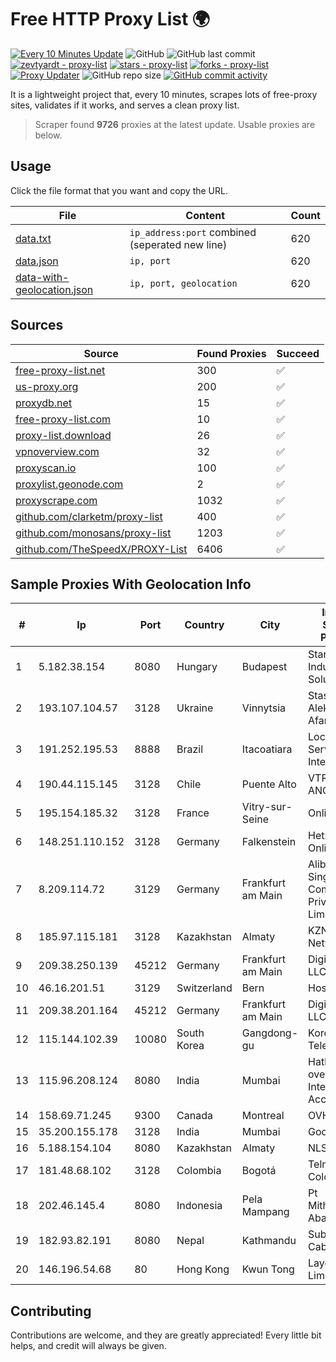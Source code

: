 
# Free HTTP Proxy List 🌍

[![Every 10 Minutes Update](https://github.com/mertguvencli/http-proxy-list/actions/workflows/main.yml/badge.svg?branch=main)](https://github.com/mertguvencli/http-proxy-list/actions/workflows/main.yml)
![GitHub](https://img.shields.io/github/license/mertguvencli/http-proxy-list)
![GitHub last commit](https://img.shields.io/github/last-commit/mertguvencli/http-proxy-list)
[![zevtyardt - proxy-list](https://img.shields.io/static/v1?label=zevtyardt&message=proxy-list&color=blue&logo=github)](https://github.com/zevtyardt/proxy-list "Go to GitHub repo")
[![stars - proxy-list](https://img.shields.io/github/stars/zevtyardt/proxy-list?style=social)](https://github.com/zevtyardt/proxy-list)
[![forks - proxy-list](https://img.shields.io/github/forks/zevtyardt/proxy-list?style=social)](https://github.com/zevtyardt/proxy-list)
[![Proxy Updater](https://github.com/zevtyardt/proxy-list/workflows/Proxy%20Updater/badge.svg)](https://github.com/zevtyardt/proxy-list/actions?query=workflow:"Proxy+Updater")
![GitHub repo size](https://img.shields.io/github/repo-size/zevtyardt/proxy-list)
[![GitHub commit activity](https://img.shields.io/github/commit-activity/m/zevtyardt/proxy-list?logo=commits)](https://github.com/zevtyardt/proxy-list/commits/main)

It is a lightweight project that, every 10 minutes, scrapes lots of free-proxy sites, validates if it works, and serves a clean proxy list.

> Scraper found **9726** proxies at the latest update. Usable proxies are below.

## Usage

Click the file format that you want and copy the URL.

|File|Content|Count|
|----|-------|-----|
|[data.txt](https://raw.githubusercontent.com/mertguvencli/http-proxy-list/main/proxy-list/data.txt)|`ip_address:port` combined (seperated new line)|620|
|[data.json](https://raw.githubusercontent.com/mertguvencli/http-proxy-list/main/proxy-list/data.json)|`ip, port`|620|
|[data-with-geolocation.json](https://raw.githubusercontent.com/mertguvencli/http-proxy-list/main/proxy-list/data-with-geolocation.json)|`ip, port, geolocation`|620|

## Sources

|Source|Found Proxies|Succeed|
|------|-------------|-------|
|[free-proxy-list.net](https://free-proxy-list.net)|300|✅|
|[us-proxy.org](https://www.us-proxy.org)|200|✅|
|[proxydb.net](http://proxydb.net)|15|✅|
|[free-proxy-list.com](https://free-proxy-list.com/?page=&port=&type%5B%5D=http&type%5B%5D=https&up_time=0&search=Search)|10|✅|
|[proxy-list.download](https://www.proxy-list.download/HTTP)|26|✅|
|[vpnoverview.com](https://vpnoverview.com/privacy/anonymous-browsing/free-proxy-servers)|32|✅|
|[proxyscan.io](https://www.proxyscan.io)|100|✅|
|[proxylist.geonode.com](https://proxylist.geonode.com/api/proxy-list?limit=300&page=1&sort_by=lastChecked&sort_type=desc&protocols=http,https)|2|✅|
|[proxyscrape.com](https://api.proxyscrape.com/v2/?request=displayproxies&protocol=http&timeout=10000&country=all&ssl=all&anonymity=all)|1032|✅|
|[github.com/clarketm/proxy-list](https://raw.githubusercontent.com/clarketm/proxy-list/master/proxy-list-raw.txt)|400|✅|
|[github.com/monosans/proxy-list](https://raw.githubusercontent.com/monosans/proxy-list/main/proxies/http.txt)|1203|✅|
|[github.com/TheSpeedX/PROXY-List](https://raw.githubusercontent.com/TheSpeedX/PROXY-List/master/http.txt)|6406|✅|


## Sample Proxies With Geolocation Info

|#|Ip|Port|Country|City|Internet Service Provider|
|-|--|----|-------|----|-------------------------|
|1|5.182.38.154|8080|Hungary|Budapest|Stark Industries Solutions LTD|
|2|193.107.104.57|3128|Ukraine|Vinnytsia|Stasishen Aleksandr Afanasiyovich|
|3|191.252.195.53|8888|Brazil|Itacoatiara|Locaweb Serviços de Internet S/A|
|4|190.44.115.145|3128|Chile|Puente Alto|VTR BANDA ANCHA S.A.|
|5|195.154.185.32|3128|France|Vitry-sur-Seine|Online S.A.S.|
|6|148.251.110.152|3128|Germany|Falkenstein|Hetzner Online GmbH|
|7|8.209.114.72|3129|Germany|Frankfurt am Main|Alibaba.com Singapore E-Commerce Private Limited|
|8|185.97.115.181|3128|Kazakhstan|Almaty|KZNLS Network|
|9|209.38.250.139|45212|Germany|Frankfurt am Main|DigitalOcean, LLC|
|10|46.16.201.51|3129|Switzerland|Bern|Hosteur SA|
|11|209.38.201.164|45212|Germany|Frankfurt am Main|DigitalOcean, LLC|
|12|115.144.102.39|10080|South Korea|Gangdong-gu|Korea Telecom|
|13|115.96.208.124|8080|India|Mumbai|Hathway IP over Cable Internet Access|
|14|158.69.71.245|9300|Canada|Montreal|OVH SAS|
|15|35.200.155.178|3128|India|Mumbai|Google LLC|
|16|5.188.154.104|8080|Kazakhstan|Almaty|NLS|
|17|181.48.68.102|3128|Colombia|Bogotá|Telmex Colombia S.A.|
|18|202.46.145.4|8080|Indonesia|Pela Mampang|Pt Mithaharum Abadi|
|19|182.93.82.191|8080|Nepal|Kathmandu|Subisu Cablenet|
|20|146.196.54.68|80|Hong Kong|Kwun Tong|Layerstack Limited|



## Contributing

Contributions are welcome, and they are greatly appreciated! Every
little bit helps, and credit will always be given.

